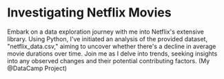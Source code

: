 # Investigating Netflix Movies
 Embark on a data exploration journey with me into Netflix's extensive library. Using Python, I've initiated an analysis of the provided dataset, "netflix_data.csv," aiming to uncover whether there's a decline in average movie durations over time. Join me as I delve into trends, seeking insights into any observed changes and their potential contributing factors. (My @DataCamp Project)
